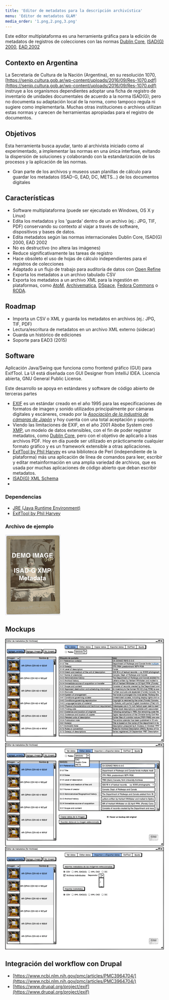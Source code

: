 ```yaml
---
title: 'Editor de metadatos para la descripción archivística'
menu: 'Editor de metadatos GLAM'
media_order: '1.png,2.png,3.png'
---
```


Este editor multiplataforma es una herramienta gráfica para la edición de metadatos de registros de colecciones con las normas [Dublin Core](https://dublincore.org/specifications/dublin-core/), [ISAD(G) 2000](https://www.ica.org/sites/default/files/CBPS_2000_Guidelines_ISAD%28G%29_Second-edition_EN.pdf), [EAD 2002](https://www.loc.gov/ead/index.html)

## Contexto en Argentina
La Secretaría de Cultura de la Nación (Argentina), en su resolución 1070, [https://senip.cultura.gob.ar/wp-content/uploads/2016/09/Res-1070.pdf](https://senip.cultura.gob.ar/wp-content/uploads/2016/09/Res-1070.pdf) instruye a los organismos dependientes adoptar una ficha de registro de inventario de unidades documentales de acuerdo a la norma ISAD(G); pero no documenta su adaptación local de la norma, como tampoco regula ni sugiere como implementarla. Muchas otras instituciones o archivos utilizan estas normas y carecen de herramientas apropiadas para el registro de documentos.

## Objetivos
Esta herramienta busca ayudar, tanto al archivista iniciado como al experimentado, a implementar las normas en una única interfase, evitando la dispersión de soluciones y colaborando con la estandarización de los procesos y la aplicación de las normas.

* Gran parte de los archivos y museos usan planillas de cálculo para guardar los metadatos (ISAD-G, EAD, DC, METS...) de los documentos digitales


## Características
* Software multiplataforma (puede ser ejecutado en Windows, OS X y Linux)
* Edita los metadatos y los 'guarda' dentro de un archivo (ej.: JPG, TIF, PDF) conservando su contexto al viajar a través de software, dispositivos y bases de datos.
* Edita metadatos según las normas internacionales Dublin Core, ISAD(G) 2000, EAD 2002
* No es destructivo (no altera las imágenes)
* Reduce significativamente las tareas de registro
* Hace obsoleto el uso de hojas de cálculo independientes para el registros de colecciones
* Adaptado a un flujo de trabajo para auditoría de datos con [Open Refine](https://openrefine.org/)
* Exporta los metadatos a un archivo tabulado CSV
* Exporta los metadatos a un archivo XML para la ingestión en plataformas, como [AtoM](https://accesstomemory.org/), [Archivematica](https://www.archivematica.org/), [DSpace](https://duraspace.org/dspace/), [Fedora Commons](https://duraspace.org/fedora/) o [RODA](https://roda-community.org/).

## Roadmap
* Importa un CSV o XML y guarda los metadatos en archivos (ej.: JPG, TIF, PDF) 
* Lectura/escritura de metadatos en un archivo XML externo (sidecar)
* Guarda un histórico de ediciones
* Soporte para EAD3 (2015)

## Software
Aplicación Java/Swing que funciona como frontend gráfico (GUI) para ExifTool. La UI está diseñada con GUI Designer from IntelliJ IDEA. Licencia abierta, GNU General Public License.

Este desarrollo se apoya en estándares y software de código abierto de terceras partes

* [EXIF](https://docs.fileformat.com/image/exif/) es un estándar creado en el año 1995 para las especificaciones de formatos de imagen y sonido utilizados principalmente por cámaras digitales y escáneres, creado por la [_Asociación de la industria de cámaras de Japón_](https://en.wikipedia.org/wiki/Japan_Electronic_Industries_Development_Association) y hoy cuenta con una total aceptación y soporte.
* Viendo las limitaciones de EXIF, en el año 2001 Abobe System creó [XMP](https://es.wikipedia.org/wiki/XMP), un modelo de datos extensibles, con el fin de poder registrar metadatos, como [Dublin Core](https://es.wikipedia.org/wiki/Dublin_Core), pero con el objetivo de aplicarlo a loas archivos PDF. Hoy en día puede ser utilizado en prácticamente cualquier formato gráfico y es un framework extensible a otras aplicaciones.
* [ExifTool by Phil Harvey](https://exiftool.org/) es una biblioteca de Perl (independiente de la plataforma) más una aplicación de línea de comandos para leer, escribir y editar metainformación en una amplia variedad de archivos, que es usada por muchas aplicaciones de código abierto que deban escribir metadatos.
* [ISAD(G) XML Schema](https://gist.github.com/anarchivist/826364)
* 

### Dependencias
* [JRE (Java Runtime Environment)](https://adoptopenjdk.net/releases.html)
* [ExifTool by Phil Harvey](https://exiftool.org/) 

### Archivo de ejemplo

![](DemoImage_ISADG-XMP-Metadata.png)


## Mockups

![](1.png)
![](2.png)
![](3.png)

## Integración del workflow con Drupal

* [https://www.ncbi.nlm.nih.gov/pmc/articles/PMC3964704/](https://www.ncbi.nlm.nih.gov/pmc/articles/PMC3964704/)
* [https://www.drupal.org/project/exif](https://www.drupal.org/project/exif)